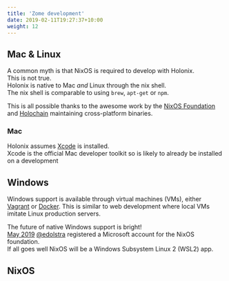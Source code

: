 ```yaml
---
title: 'Zome development'
date: 2019-02-11T19:27:37+10:00
weight: 12
---
```


## Mac & Linux

A common myth is that NixOS is required to develop with Holonix.  
This is not true.  
Holonix is native to Mac _and_ Linux through the nix shell.  
The nix shell is comparable to using `brew`, `apt-get` or `npm`.

This is all possible thanks to the awesome work by the [NixOS Foundation](https://nixos.org/nixos/foundation.html) and [Holochain](https://holochain.org) maintaining cross-platform binaries.

### Mac

Holonix assumes [Xcode](https://developer.apple.com/xcode/) is installed.  
Xcode is the official Mac developer toolkit so is likely to already be installed on a development


## Windows

Windows support is available through virtual machines (VMs), either [Vagrant](https://www.vagrantup.com/) or [Docker](https://www.docker.com/). This is similar to web development where local VMs imitate Linux production servers.

The future of native Windows support is bright!  
[May 2019](https://github.com/NixOS/nixpkgs/issues/30391#issuecomment-491350711) [@edolstra](https://github.com/edolstra) registered a Microsoft account for the NixOS foundation.  
If all goes well NixOS will be a Windows Subsystem Linux 2 (WSL2) app.

## NixOS
